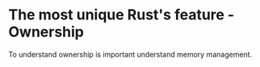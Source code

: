 # The most unique Rust's feature - Ownership

To understand ownership is important understand memory management. 




